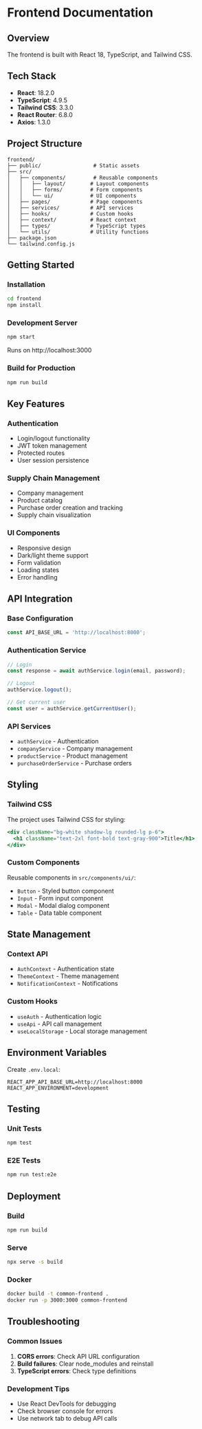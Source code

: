 # Frontend Documentation

## Overview
The frontend is built with React 18, TypeScript, and Tailwind CSS.

## Tech Stack
- **React**: 18.2.0
- **TypeScript**: 4.9.5
- **Tailwind CSS**: 3.3.0
- **React Router**: 6.8.0
- **Axios**: 1.3.0

## Project Structure
```
frontend/
├── public/                 # Static assets
├── src/
│   ├── components/         # Reusable components
│   │   ├── layout/        # Layout components
│   │   ├── forms/         # Form components
│   │   └── ui/            # UI components
│   ├── pages/             # Page components
│   ├── services/          # API services
│   ├── hooks/             # Custom hooks
│   ├── context/           # React context
│   ├── types/             # TypeScript types
│   └── utils/             # Utility functions
├── package.json
└── tailwind.config.js
```

## Getting Started

### Installation
```bash
cd frontend
npm install
```

### Development Server
```bash
npm start
```
Runs on http://localhost:3000

### Build for Production
```bash
npm run build
```

## Key Features

### Authentication
- Login/logout functionality
- JWT token management
- Protected routes
- User session persistence

### Supply Chain Management
- Company management
- Product catalog
- Purchase order creation and tracking
- Supply chain visualization

### UI Components
- Responsive design
- Dark/light theme support
- Form validation
- Loading states
- Error handling

## API Integration

### Base Configuration
```typescript
const API_BASE_URL = 'http://localhost:8000';
```

### Authentication Service
```typescript
// Login
const response = await authService.login(email, password);

// Logout
authService.logout();

// Get current user
const user = authService.getCurrentUser();
```

### API Services
- `authService` - Authentication
- `companyService` - Company management
- `productService` - Product management
- `purchaseOrderService` - Purchase orders

## Styling

### Tailwind CSS
The project uses Tailwind CSS for styling:
```jsx
<div className="bg-white shadow-lg rounded-lg p-6">
  <h1 className="text-2xl font-bold text-gray-900">Title</h1>
</div>
```

### Custom Components
Reusable components in `src/components/ui/`:
- `Button` - Styled button component
- `Input` - Form input component
- `Modal` - Modal dialog component
- `Table` - Data table component

## State Management

### Context API
- `AuthContext` - Authentication state
- `ThemeContext` - Theme management
- `NotificationContext` - Notifications

### Custom Hooks
- `useAuth` - Authentication logic
- `useApi` - API call management
- `useLocalStorage` - Local storage management

## Environment Variables

Create `.env.local`:
```env
REACT_APP_API_BASE_URL=http://localhost:8000
REACT_APP_ENVIRONMENT=development
```

## Testing

### Unit Tests
```bash
npm test
```

### E2E Tests
```bash
npm run test:e2e
```

## Deployment

### Build
```bash
npm run build
```

### Serve
```bash
npx serve -s build
```

### Docker
```bash
docker build -t common-frontend .
docker run -p 3000:3000 common-frontend
```

## Troubleshooting

### Common Issues
1. **CORS errors**: Check API URL configuration
2. **Build failures**: Clear node_modules and reinstall
3. **TypeScript errors**: Check type definitions

### Development Tips
- Use React DevTools for debugging
- Check browser console for errors
- Use network tab to debug API calls

